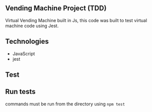 ## Vending Machine Project (TDD)

Virtual Vending Machine built in Js, this code was built to test virtual machine code using Jest.

## Technologies

- JavaScript
- jest

## Test

## Run tests

commands must be run from the directory using `npm test`
